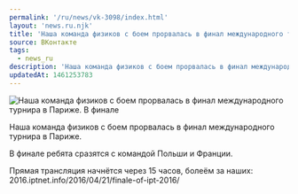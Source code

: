 ```yaml
---
permalink: '/ru/news/vk-3098/index.html'
layout: 'news.ru.njk'
title: 'Наша команда физиков с боем прорвалась в финал международного турнира в Париже.'
source: ВКонтакте
tags:
  - news_ru
description: 'Наша команда физиков с боем прорвалась в финал международного турнира в Париже.'
updatedAt: 1461253783
---
```

![Наша команда физиков с боем прорвалась в финал международного турнира в Париже. В финале](https://sun9-24.userapi.com/impf/c604418/v604418229/45e8/7CmgtR7skV4.jpg?size=1024x576&quality=96&proxy=1&sign=f91ac443a5fef460e76e3578a5b01a32&c_uniq_tag=e7v5IrA64YDiLsuG6bKTwur8ICi76nONYhT7WpWqpgE&type=album)

Наша команда физиков с боем прорвалась в финал международного турнира в Париже.

В финале ребята сразятся с командой Польши и Франции.

Прямая трансляция начнётся через 15 часов, болеём за наших: 2016.iptnet.info/2016/04/21/finale-of-ipt-2016/
